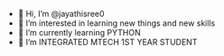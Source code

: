 - 👋 Hi, I’m @jayathisree0
- 👀 I’m interested in learning new things and new skills
- 🌱 I’m currently learning PYTHON
- 💞️ I’m INTEGRATED MTECH 1ST YEAR STUDENT

<!---
jayathisree0/jayathisree0 is a ✨ special ✨ repository because its `README.md` (this file) appears on your GitHub profile.
You can click the Preview link to take a look at your changes.
--->
